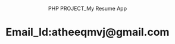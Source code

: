<p align="center">PHP PROJECT_My Resume App</a></p>
<h1 align="center"> Email_Id:atheeqmvj@gmail.com</p>
